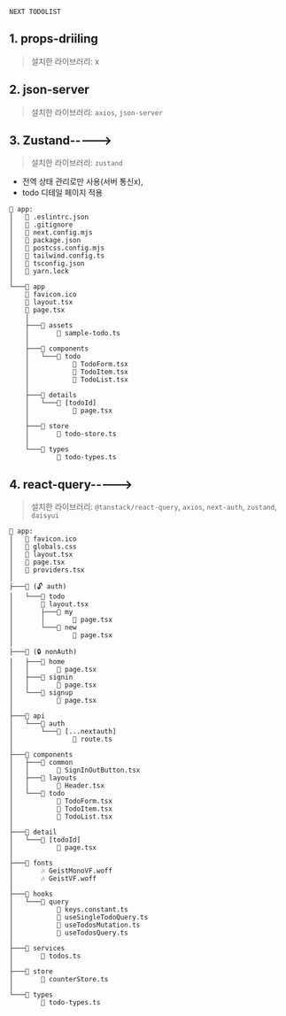 `NEXT TODOLIST`

## 1. props-driiling

> 설치한 라이브러리: x

## 2. json-server

> 설치한 라이브러리: `axios`, `json-server`

## 3. Zustand----->

> 설치한 라이브러리: `zustand`

- 전역 상태 관리로만 사용(서버 통신x),
- todo 디테일 페이지 적용

```
📂 app:
│   📄 .eslintrc.json
│   📄 .gitignore
│   📄 next.config.mjs
│   📄 package.json
│   📄 postcss.config.mjs
│   📄 tailwind.config.ts
│   📄 tsconfig.json
│   📄 yarn.lock
│
└───📂 app
    📄 favicon.ico
    📄 layout.tsx
    📄 page.tsx
    │
    ├───📂 assets
    │       📄 sample-todo.ts
    │
    ├───📂 components
    │   └───📂 todo
    │           📄 TodoForm.tsx
    │           📄 TodoItem.tsx
    │           📄 TodoList.tsx
    │
    ├───📂 details
    │   └───📂 [todoId]
    │           📄 page.tsx
    │
    ├───📂 store
    │       📄 todo-store.ts
    │
    └───📂 types
            📄 todo-types.ts
```

## 4. react-query----->

> 설치한 라이브러리: `@tanstack/react-query`, `axios`, `next-auth`, `zustand`, `daisyui`

```
📂 app:
│   📄 favicon.ico
│   🎨 globals.css
│   📄 layout.tsx
│   📄 page.tsx
│   📄 providers.tsx
│
├───📂 (🔓 auth)
│   └───📂 todo
│       📄 layout.tsx
│       ├───📂 my
│       │       📄 page.tsx
│       └───📂 new
│               📄 page.tsx
│
├───📂 (🔒 nonAuth)
│   ├───📂 home
│   │       📄 page.tsx
│   ├───📂 signin
│   │       📄 page.tsx
│   └───📂 signup
│           📄 page.tsx
│
├───📂 api
│   └───📂 auth
│       └───📂 [...nextauth]
│               📄 route.ts
│
├───📂 components
│   ├───📂 common
│   │       📄 SignInOutButton.tsx
│   ├───📂 layouts
│   │       📄 Header.tsx
│   └───📂 todo
│           📄 TodoForm.tsx
│           📄 TodoItem.tsx
│           📄 TodoList.tsx
│
├───📂 detail
│   └───📂 [todoId]
│           📄 page.tsx
│
├───📂 fonts
│       🎶 GeistMonoVF.woff
│       🎶 GeistVF.woff
│
├───📂 hooks
│   └───📂 query
│           📄 keys.constant.ts
│           📄 useSingleTodoQuery.ts
│           📄 useTodosMutation.ts
│           📄 useTodosQuery.ts
│
├───📂 services
│       📄 todos.ts
│
├───📂 store
│       📄 counterStore.ts
│
└───📂 types
        📄 todo-types.ts
```

